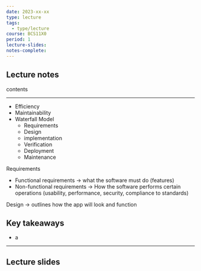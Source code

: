 ```yaml
---
date: 2023-xx-xx
type: lecture
tags:
  - type/lecture
course: BCS11X0
period: 1
lecture-slides: 
notes-complete:
---
```

## Lecture notes
contents

- - - 
- Efficiency
- Maintainability
- Waterfall Model
	- Requirements 
	- Design
	- implementation
	- Verification
	- Deployment
	- Maintenance

Requirements
- Functional requirements  → what the software must do (features)
- Non-functional requirements → How the software performs certain operations (usability, performance, security, compliance to standards)

Design → outlines how the app will look and function


## Key takeaways
- a

- - - 
## Lecture slides